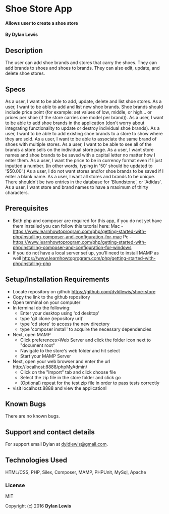 # Shoe Store App

#### Allows user to create a shoe store

#### By Dylan Lewis

## Description

The user can add shoe brands and stores that carry the shoes. They can add brands to shoes and shoes to brands. They can also edit, update, and delete shoe stores.

## Specs
As a user, I want to be able to add, update, delete and list shoe stores.
As a user, I want to be able to add and list new shoe brands. Shoe brands should include price point (for example: set values of low, middle, or high... or prices per shoe (if the store carries one model per brand)).
As a user, I want to be able to add shoe brands in the application (don't worry about integrating functionality to update or destroy individual shoe brands).
As a user, I want to be able to add existing shoe brands to a store to show where they are sold.
As a user, I want to be able to associate the same brand of shoes with multiple stores.
As a user, I want to be able to see all of the brands a store sells on the individual store page.
As a user, I want store names and shoe brands to be saved with a capital letter no matter how I enter them.
As a user, I want the price to be in currency format even if I just inputted a number. (In other words, typing in '50' should be updated to '$50.00'.)
As a user, I do not want stores and/or shoe brands to be saved if I enter a blank name.
As a user, I want all stores and brands to be unique. There shouldn't be two entries in the database for 'Blundstone', or 'Adidas'.
As a user, I want store and brand names to have a maximum of thirty characters.

## Prerequisites
* Both php and composer are required for this app, if you do not yet have them installed you can follow this tutorial here:
Mac - https://www.learnhowtoprogram.com/php/getting-started-with-php/installing-composer-and-configuration-for-mac
Pc - https://www.learnhowtoprogram.com/php/getting-started-with-php/installing-composer-and-configuration-for-windows
* If you do not have a local server set up, you'll need to install MAMP as well https://www.learnhowtoprogram.com/php/getting-started-with-php/installing-php

## Setup/Installation Requirements


* Locate repository on github https://github.com/dyldlewis/shoe-store
* Copy the link to the github repository
* Open terminal on your computer
* In terminal do the following:
  * Enter your desktop using 'cd desktop'
  * type 'git clone (repository url)'
  * type 'cd store' to access the new directory
  * type 'composer install' to acquire the necessary dependencies
* Next, open MAMP
  * Click preferences>Web Server and click the folder icon next to "document root"
  * Navigate to the store's web folder and hit select
  * Start your MAMP Server
* Next, open your web browser and enter the url http://localhost:8888/phpMyAdmin/
  * Click on the "Import" tab and click choose file
  * Select the zip file in the store folder and click go
  * (Optional) repeat for the test zip file in order to pass tests correctly
* visit localhost:8888 and view the application!


## Known Bugs

There are no known bugs.

## Support and contact details

For support email Dylan at dyldlewis@gmail.com.

## Technologies Used

HTML/CSS, PHP, Silex, Composer, MAMP, PHPUnit, MySql, Apache

### License

MIT

Copyright (c) 2016 **Dylan Lewis**
